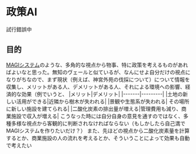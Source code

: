 # 政策AI
 試行錯誤中

 ## 目的
 [MAGIシステム](https://ja.wikipedia.org/wiki/%E6%96%B0%E4%B8%96%E7%B4%80%E3%82%A8%E3%83%B4%E3%82%A1%E3%83%B3%E3%82%B2%E3%83%AA%E3%82%AA%E3%83%B3%E3%81%AE%E7%94%A8%E8%AA%9E%E4%B8%80%E8%A6%A7#%E3%81%9D%E3%81%AE%E4%BB%96)のような、多角的な視点から物事、特に政策を考えるものがあればよいなと思った。無知のヴェールと似ているが、なんにせよ自分だけの視点になりがちなので、まず現状（例えば、神宮外苑の伐採について）について情報を収集し、メリットがある人、デメリットがある人、それによる環境への影響、経済的な効果（例でいうと、
 |メリット|デメリット|
 |-------|---------|
 |土地の新しい活用ができる|近隣から樹木が失われる|
 |景観や生態系が失われる| その場所に新しい施設を建てられる|
 |二酸化炭素の排出量が増える|管理費用も減り、商業施設で収入が増える|
こうなった時には自分自身の意見を通すのではなく、多種多様な視点から客観的に判断されなければならない（もしかしたら自己満でMAGIシステムを作りたいだけ？）
また、先ほどの視点から二酸化炭素量を計算するとか、商業施設の人の流れを考えるとか、そういうことによって効果も自動で考えたい

